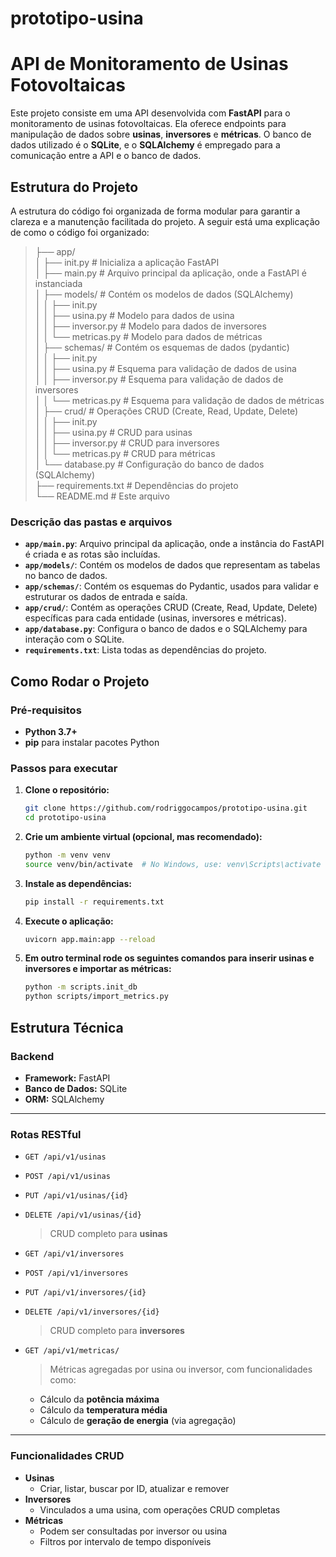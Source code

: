 # prototipo-usina

# API de Monitoramento de Usinas Fotovoltaicas

Este projeto consiste em uma API desenvolvida com **FastAPI** para o monitoramento de usinas fotovoltaicas. Ela oferece endpoints para manipulação de dados sobre **usinas**, **inversores** e **métricas**. O banco de dados utilizado é o **SQLite**, e o **SQLAlchemy** é empregado para a comunicação entre a API e o banco de dados.

## Estrutura do Projeto

A estrutura do código foi organizada de forma modular para garantir a clareza e a manutenção facilitada do projeto. A seguir está uma explicação de como o código foi organizado:

>├── app/  
>│ ├── init.py # Inicializa a aplicação FastAPI  
>│ ├── main.py # Arquivo principal da aplicação, onde a FastAPI é instanciada  
>│ ├── models/ # Contém os modelos de dados (SQLAlchemy)  
>│ │ ├── init.py  
>│ │ ├── usina.py # Modelo para dados de usina  
>│ │ ├── inversor.py # Modelo para dados de inversores  
>│ │ └── metricas.py # Modelo para dados de métricas  
>│ ├── schemas/ # Contém os esquemas de dados (pydantic)  
>│ │ ├── init.py  
>│ │ ├── usina.py # Esquema para validação de dados de usina  
>│ │ ├── inversor.py # Esquema para validação de dados de inversores  
>│ │ └── metricas.py # Esquema para validação de dados de métricas  
>│ ├── crud/ # Operações CRUD (Create, Read, Update, Delete)  
>│ │ ├── init.py  
>│ │ ├── usina.py # CRUD para usinas  
>│ │ ├── inversor.py # CRUD para inversores  
>│ │ └── metricas.py # CRUD para métricas  
>│ └── database.py # Configuração do banco de dados (SQLAlchemy)  
>├── requirements.txt # Dependências do projeto  
>└── README.md # Este arquivo  


### Descrição das pastas e arquivos

- **`app/main.py`**: Arquivo principal da aplicação, onde a instância do FastAPI é criada e as rotas são incluídas.
- **`app/models/`**: Contém os modelos de dados que representam as tabelas no banco de dados.
- **`app/schemas/`**: Contém os esquemas do Pydantic, usados para validar e estruturar os dados de entrada e saída.
- **`app/crud/`**: Contém as operações CRUD (Create, Read, Update, Delete) específicas para cada entidade (usinas, inversores e métricas).
- **`app/database.py`**: Configura o banco de dados e o SQLAlchemy para interação com o SQLite.
- **`requirements.txt`**: Lista todas as dependências do projeto.

## Como Rodar o Projeto

### Pré-requisitos

- **Python 3.7+**
- **pip** para instalar pacotes Python

### Passos para executar

1. **Clone o repositório:**
   ```bash
   git clone https://github.com/rodriggocampos/prototipo-usina.git
   cd prototipo-usina

2. **Crie um ambiente virtual (opcional, mas recomendado):**
    ```bash
    python -m venv venv
    source venv/bin/activate  # No Windows, use: venv\Scripts\activate
    
3. **Instale as dependências:**
    ```bash
    pip install -r requirements.txt

4. **Execute o aplicação:**
    ```bash
    uvicorn app.main:app --reload

5. **Em outro terminal rode os seguintes comandos para inserir usinas e inversores e importar as métricas:**
    ```bash
    python -m scripts.init_db
    python scripts/import_metrics.py

## Estrutura Técnica

### Backend
- **Framework:** FastAPI
- **Banco de Dados:** SQLite
- **ORM:** SQLAlchemy

---

### Rotas RESTful

- `GET /api/v1/usinas`  
- `POST /api/v1/usinas`  
- `PUT /api/v1/usinas/{id}`  
- `DELETE /api/v1/usinas/{id}`  
  > CRUD completo para **usinas**

- `GET /api/v1/inversores`  
- `POST /api/v1/inversores`  
- `PUT /api/v1/inversores/{id}`  
- `DELETE /api/v1/inversores/{id}`  
  > CRUD completo para **inversores**

- `GET /api/v1/metricas/`  
  > Métricas agregadas por usina ou inversor, com funcionalidades como:  
  - Cálculo da **potência máxima**  
  - Cálculo da **temperatura média**  
  - Cálculo de **geração de energia** (via agregação)

---

### Funcionalidades CRUD

- **Usinas**
  - Criar, listar, buscar por ID, atualizar e remover
- **Inversores**
  - Vinculados a uma usina, com operações CRUD completas
- **Métricas**
  - Podem ser consultadas por inversor ou usina
  - Filtros por intervalo de tempo disponíveis

